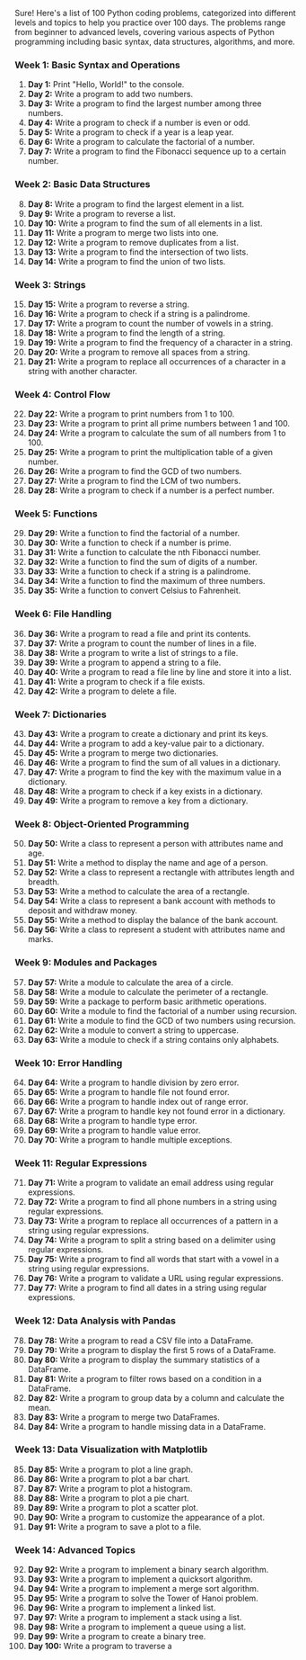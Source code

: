 Sure! Here's a list of 100 Python coding problems, categorized into different levels and topics to help you practice over 100 days. The problems range from beginner to advanced levels, covering various aspects of Python programming including basic syntax, data structures, algorithms, and more.

### Week 1: Basic Syntax and Operations
1. **Day 1:** Print "Hello, World!" to the console.
2. **Day 2:** Write a program to add two numbers.
3. **Day 3:** Write a program to find the largest number among three numbers.
4. **Day 4:** Write a program to check if a number is even or odd.
5. **Day 5:** Write a program to check if a year is a leap year.
6. **Day 6:** Write a program to calculate the factorial of a number.
7. **Day 7:** Write a program to find the Fibonacci sequence up to a certain number.

### Week 2: Basic Data Structures
8. **Day 8:** Write a program to find the largest element in a list.
9. **Day 9:** Write a program to reverse a list.
10. **Day 10:** Write a program to find the sum of all elements in a list.
11. **Day 11:** Write a program to merge two lists into one.
12. **Day 12:** Write a program to remove duplicates from a list.
13. **Day 13:** Write a program to find the intersection of two lists.
14. **Day 14:** Write a program to find the union of two lists.

### Week 3: Strings
15. **Day 15:** Write a program to reverse a string.
16. **Day 16:** Write a program to check if a string is a palindrome.
17. **Day 17:** Write a program to count the number of vowels in a string.
18. **Day 18:** Write a program to find the length of a string.
19. **Day 19:** Write a program to find the frequency of a character in a string.
20. **Day 20:** Write a program to remove all spaces from a string.
21. **Day 21:** Write a program to replace all occurrences of a character in a string with another character.

### Week 4: Control Flow
22. **Day 22:** Write a program to print numbers from 1 to 100.
23. **Day 23:** Write a program to print all prime numbers between 1 and 100.
24. **Day 24:** Write a program to calculate the sum of all numbers from 1 to 100.
25. **Day 25:** Write a program to print the multiplication table of a given number.
26. **Day 26:** Write a program to find the GCD of two numbers.
27. **Day 27:** Write a program to find the LCM of two numbers.
28. **Day 28:** Write a program to check if a number is a perfect number.

### Week 5: Functions
29. **Day 29:** Write a function to find the factorial of a number.
30. **Day 30:** Write a function to check if a number is prime.
31. **Day 31:** Write a function to calculate the nth Fibonacci number.
32. **Day 32:** Write a function to find the sum of digits of a number.
33. **Day 33:** Write a function to check if a string is a palindrome.
34. **Day 34:** Write a function to find the maximum of three numbers.
35. **Day 35:** Write a function to convert Celsius to Fahrenheit.

### Week 6: File Handling
36. **Day 36:** Write a program to read a file and print its contents.
37. **Day 37:** Write a program to count the number of lines in a file.
38. **Day 38:** Write a program to write a list of strings to a file.
39. **Day 39:** Write a program to append a string to a file.
40. **Day 40:** Write a program to read a file line by line and store it into a list.
41. **Day 41:** Write a program to check if a file exists.
42. **Day 42:** Write a program to delete a file.

### Week 7: Dictionaries
43. **Day 43:** Write a program to create a dictionary and print its keys.
44. **Day 44:** Write a program to add a key-value pair to a dictionary.
45. **Day 45:** Write a program to merge two dictionaries.
46. **Day 46:** Write a program to find the sum of all values in a dictionary.
47. **Day 47:** Write a program to find the key with the maximum value in a dictionary.
48. **Day 48:** Write a program to check if a key exists in a dictionary.
49. **Day 49:** Write a program to remove a key from a dictionary.

### Week 8: Object-Oriented Programming
50. **Day 50:** Write a class to represent a person with attributes name and age.
51. **Day 51:** Write a method to display the name and age of a person.
52. **Day 52:** Write a class to represent a rectangle with attributes length and breadth.
53. **Day 53:** Write a method to calculate the area of a rectangle.
54. **Day 54:** Write a class to represent a bank account with methods to deposit and withdraw money.
55. **Day 55:** Write a method to display the balance of the bank account.
56. **Day 56:** Write a class to represent a student with attributes name and marks.

### Week 9: Modules and Packages
57. **Day 57:** Write a module to calculate the area of a circle.
58. **Day 58:** Write a module to calculate the perimeter of a rectangle.
59. **Day 59:** Write a package to perform basic arithmetic operations.
60. **Day 60:** Write a module to find the factorial of a number using recursion.
61. **Day 61:** Write a module to find the GCD of two numbers using recursion.
62. **Day 62:** Write a module to convert a string to uppercase.
63. **Day 63:** Write a module to check if a string contains only alphabets.

### Week 10: Error Handling
64. **Day 64:** Write a program to handle division by zero error.
65. **Day 65:** Write a program to handle file not found error.
66. **Day 66:** Write a program to handle index out of range error.
67. **Day 67:** Write a program to handle key not found error in a dictionary.
68. **Day 68:** Write a program to handle type error.
69. **Day 69:** Write a program to handle value error.
70. **Day 70:** Write a program to handle multiple exceptions.

### Week 11: Regular Expressions
71. **Day 71:** Write a program to validate an email address using regular expressions.
72. **Day 72:** Write a program to find all phone numbers in a string using regular expressions.
73. **Day 73:** Write a program to replace all occurrences of a pattern in a string using regular expressions.
74. **Day 74:** Write a program to split a string based on a delimiter using regular expressions.
75. **Day 75:** Write a program to find all words that start with a vowel in a string using regular expressions.
76. **Day 76:** Write a program to validate a URL using regular expressions.
77. **Day 77:** Write a program to find all dates in a string using regular expressions.

### Week 12: Data Analysis with Pandas
78. **Day 78:** Write a program to read a CSV file into a DataFrame.
79. **Day 79:** Write a program to display the first 5 rows of a DataFrame.
80. **Day 80:** Write a program to display the summary statistics of a DataFrame.
81. **Day 81:** Write a program to filter rows based on a condition in a DataFrame.
82. **Day 82:** Write a program to group data by a column and calculate the mean.
83. **Day 83:** Write a program to merge two DataFrames.
84. **Day 84:** Write a program to handle missing data in a DataFrame.

### Week 13: Data Visualization with Matplotlib
85. **Day 85:** Write a program to plot a line graph.
86. **Day 86:** Write a program to plot a bar chart.
87. **Day 87:** Write a program to plot a histogram.
88. **Day 88:** Write a program to plot a pie chart.
89. **Day 89:** Write a program to plot a scatter plot.
90. **Day 90:** Write a program to customize the appearance of a plot.
91. **Day 91:** Write a program to save a plot to a file.

### Week 14: Advanced Topics
92. **Day 92:** Write a program to implement a binary search algorithm.
93. **Day 93:** Write a program to implement a quicksort algorithm.
94. **Day 94:** Write a program to implement a merge sort algorithm.
95. **Day 95:** Write a program to solve the Tower of Hanoi problem.
96. **Day 96:** Write a program to implement a linked list.
97. **Day 97:** Write a program to implement a stack using a list.
98. **Day 98:** Write a program to implement a queue using a list.
99. **Day 99:** Write a program to create a binary tree.
100. **Day 100:** Write a program to traverse a